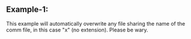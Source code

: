 ## Example-1:

This example will automatically overwrite any file sharing the name of the comm file, in this case "x" (no extension). Please be wary.